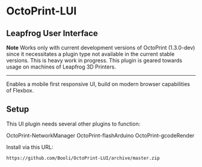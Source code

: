 # OctoPrint-LUI

Leapfrog User Interface
----

**Note** Works only with current development versions of OctoPrint (1.3.0-dev)
since it necessitates a plugin type not available in the current stable
versions. This is heavy work in progress. This plugin is geared towards usage on machines 
of Leapfrog 3D Printers. 

----

Enables a mobile first responsive UI, build on modern browser capabilities of Flexbox. 

## Setup

This UI plugin needs several other plugins to function:

OctoPrint-NetworkManager
OctoPrint-flashArduino
OctoPrint-gcodeRender

Install via this URL:

    https://github.com/Booli/OctoPrint-LUI/archive/master.zip

